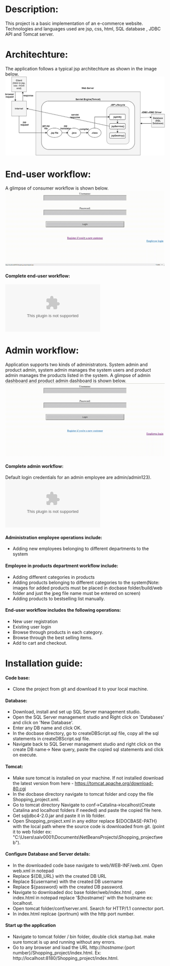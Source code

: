 # Description: #
This project is a basic implementation of an e-commerce website.
Technologies and languages used are jsp, css, html, SQL database , JDBC API and Tomcat server.

# Architechture: #
The application follows a typical jsp architechture as shown in the image below.
![](images/ProjectStructure.png)

# End-user workflow: #
A glimpse of consumer workflow is shown below.
![](images/userwfgif.gif)
	
#### Complete end-user workflow: ####	 
![Watch entire consumer workflow here.](images/userworkflow.swf)

# Admin workflow: #
Application supports two kinds of administrators. 
System admin and product admin, system admin manages the system users 
and product admin manages the products listed in the system. 
A glimpse of admin dashboard and product admin dashboard is shown below.
![](images/adminwf_gif.gif)
#### Complete admin workflow: ####	 
Default login credentials for an admin employee are admin/admin123).\
![Watch entire admin workflow here](images/adminworkflow.swf)

#### Administration employee operations include: #### 
* Adding new employees belonging to different departments to the system
#### Employee in products department workflow include: ####
* Adding different categories in products
* Adding products belonging to different categories to the system(Note: images for added products must be placed in docbase folder/build/web folder and just the jpeg file name must be entered on screen)
* Adding products to bestselling list manually.

#### End-user workflow includes the following operations: ####
* New user registration 
* Existing user login 
* Browse through products in each category.
* Browse through the best selling items.
* Add to cart and checkout.

# Installation guide: #
####  Code base: ####
* Clone the project from git and download it to your local machine.
####  Database: ####
* Download, install and set up SQL Server management studio.
* Open the SQL Server management studio and Right click on 'Databases' and click on 'New Database'.
* Enter any DB name and click OK.
* In the docbase directory, go to createDBScript.sql file, copy all the sql statements in createDBScript.sql file.
* Navigate back to SQL Server management studio and right click on the create DB name-> New query, paste the copied sql statements
	 and click on execute.
####  Tomcat: ####
* Make sure tomcat is installed on your machine. If not installed download the latest version from here - https://tomcat.apache.org/download-80.cgi
* In the docbase directory navigate to tomcat folder and copy the file Shopping_project.xml.
* Go to tomcat directory Navigate to conf->Catalina->localhost(Create Catalina and localhost folders if needed) and paste the copied file here.
* Get sqljdbc4-2.0.jar and paste it in lib folder.
* Open Shopping_project.xml in any editor replace ${DOCBASE-PATH} with the local path where the source code is downloaded from git. (point it to web folder ex: "C:\Users\saiv0001\Documents\NetBeansProjects\Shopping_project\web").
####  Configure Database and Server details: ####
* In the downloaded code base navigate to web/WEB-INF/web.xml. Open web.xml in notepad
* Replace ${DB_URL} with the created DB URL 
* Replace ${username} with the created DB username  
* Replace ${password} with the created DB password.
* Navigate to downloaded doc base folder/web/index.html , open index.html in notepad replace '${hostname}' with the hostname ex:     localhost.
* Open tomcat folder/conf/server.xml. Search for HTTP/1.1 connector port. 
* In index.html replcae {portnum} with the http port number.
####  Start up the application ####
* Navigate to tomcat folder / bin folder, double click startup.bat. make sure tomcat is up and running without any errors.
* Go to any browser and load the URL http://${hostname}:${port number}/Shopping_project/index.html. Ex: http://localhost:8180/Shopping_project/index.html.



	
